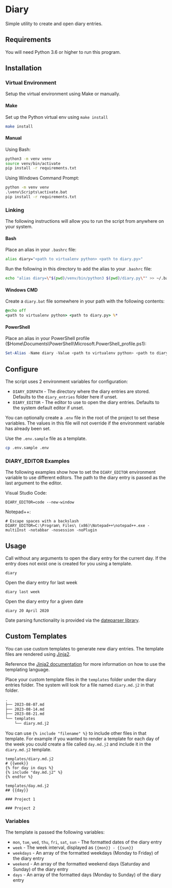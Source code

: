 # Diary

Simple utility to create and open diary entries.

## Requirements

You will need Python 3.6 or higher to run this program.

## Installation

### Virtual Environment

Setup the virtual environment using Make or manually.

#### Make

Set up the Python virtual env using `make install`

```bash
make install
```

#### Manual

Using Bash:

```bash
python3 -m venv venv
source venv/bin/activate
pip install -r requirements.txt
```

Using Windows Command Prompt:

```cmd
python -m venv venv
.\venv\Scripts\activate.bat
pip install -r requirements.txt
```

### Linking

The following instructions will allow you to run the script from anywhere on your system.

#### Bash

Place an alias in your `.bashrc` file:

```bash
alias diary="<path to virtualenv python> <path to diary.py>"
```

Run the following in this directory to add the alias to your `.bashrc` file:

```bash
echo "alias diary=\"$(pwd)/venv/bin/python3 $(pwd)/diary.py\"" >> ~/.bashrc
```

#### Windows CMD

Create a `diary.bat` file somewhere in your path with the following contents:

```cmd
@echo off
<path to virtualenv python> <path to diary.py> %*
```

#### PowerShell

Place an alias in your PowerShell profile ($Home\Documents\PowerShell\Microsoft.PowerShell_profile.ps1):

```powershell
Set-Alias -Name diary -Value <path to virtualenv python> <path to diary.py>
```

## Configure

The script uses 2 environment variables for configuration:

- `DIARY_DIRPATH` - The directory where the diary entries are stored. Defaults to the `diary_entries` folder here if unset.
- `DIARY_EDITOR` - The editor to use to open the diary entries. Defaults to the system default editor if unset.

You can optionally create a `.env` file in the root of the project to set these variables. The values in this file will not override if the environment variable has already been set.

Use the `.env.sample` file as a template.

```bash
cp .env.sample .env
```

### DIARY_EDITOR Examples

The following examples show how to set the `DIARY_EDITOR` environment variable to use different editors. The path to the diary entry is passed as the last argument to the editor.

Visual Studio Code:

```dotenv
DIARY_EDITOR=code --new-window
```

Notepad++:

```dotenv
# Escape spaces with a backslash
DIARY_EDITOR=C:\Program\ Files\ (x86)\Notepad++\notepad++.exe -multiInst -notabbar -nosession -noPlugin
```

## Usage

Call without any arguments to open the diary entry for the current day. If the entry does not exist one is created for you using a template.

```shell
diary
```

Open the diary entry for last week

```shell
diary last week
```

Open the diary entry for a given date

```shell
diary 20 April 2020
```

Date parsing functionality is provided via the [dateparser library](https://dateparser.readthedocs.io/en/latest/).

## Custom Templates

You can use custom templates to generate new diary entries. The template files are rendered using [Jinja2](https://jinja.palletsprojects.com/).

Reference the [Jinja2 documentation](https://jinja.palletsprojects.com/en/3.1.x/templates/) for more information on how to use the templating language.

Place your custom template files in the `templates` folder under the diary entries folder. The system will look for a file named `diary.md.j2` in that folder.

```txt
.
├── 2023-08-07.md
├── 2023-08-14.md
├── 2023-08-21.md
└── templates
    └── diary.md.j2
```

You can use `{% include "filename" %}` to include other files in that template. For example if you wanted to render a template for each day of the week you could create a file called `day.md.j2` and include it in the `diary.md.j2` template.

```jinja2
templates/diary.md.j2
# {{week}}
{% for day in days %}
{% include "day.md.j2" %}
{% endfor %}
```

```jinja2
templates/day.md.j2
## {{day}}

### Project 1

### Project 2
```

### Variables

The template is passed the following variables:

- `mon`, `tue`, `wed`, `thu`, `fri`, `sat`, `sun` - The formatted dates of the diary entry
- `week` - The week interval, displayed as `{{mon}} - {{sun}}`
- `weekdays` - An array of the formatted weekdays (Monday to Friday) of the diary entry
- `weekend` - An array of the formatted weekend days (Saturday and Sunday) of the diary entry
- `days` - An array of the formatted days (Monday to Sunday) of the diary entry
